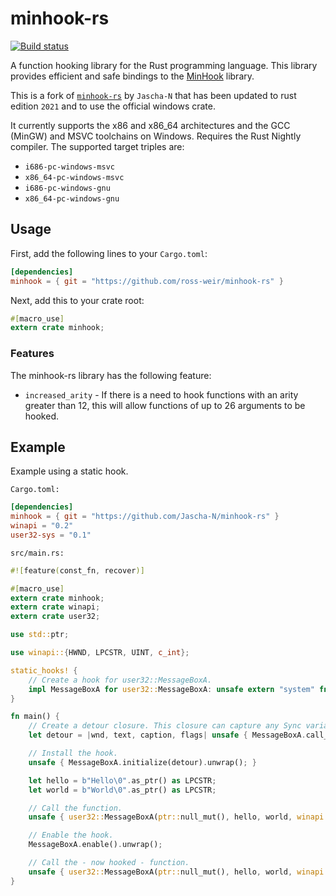 # minhook-rs

[![Build status](https://ci.appveyor.com/api/projects/status/e7yg48n0835hy9b6?svg=true)](https://ci.appveyor.com/project/Jascha-N/minhook-rs)

A function hooking library for the Rust programming language. This library provides efficient and safe bindings to the
[MinHook](https://github.com/TsudaKageyu/minhook) library.

This is a fork of [`minhook-rs`](https://github.com/Jascha-N/minhook-rs) by `Jascha-N` that has been updated to rust edition `2021` and to use the official windows crate.

It currently supports the x86 and x86_64 architectures and the GCC (MinGW) and MSVC toolchains on Windows. Requires the Rust Nightly compiler.
The supported target triples are:
- `i686-pc-windows-msvc`
- `x86_64-pc-windows-msvc`
- `i686-pc-windows-gnu`
- `x86_64-pc-windows-gnu`

## Usage
First, add the following lines to your `Cargo.toml`:

```toml
[dependencies]
minhook = { git = "https://github.com/ross-weir/minhook-rs" }
```

Next, add this to your crate root:

```rust
#[macro_use]
extern crate minhook;
```

### Features
The minhook-rs library has the following feature:
- `increased_arity` - If there is a need to hook functions with an arity greater than 12, this will allow functions of up to 26 arguments to be hooked.

## Example

Example using a static hook.

`Cargo.toml:`

```toml
[dependencies]
minhook = { git = "https://github.com/Jascha-N/minhook-rs" }
winapi = "0.2"
user32-sys = "0.1"
```

`src/main.rs:`

```rust
#![feature(const_fn, recover)]

#[macro_use]
extern crate minhook;
extern crate winapi;
extern crate user32;

use std::ptr;

use winapi::{HWND, LPCSTR, UINT, c_int};

static_hooks! {
    // Create a hook for user32::MessageBoxA.
    impl MessageBoxA for user32::MessageBoxA: unsafe extern "system" fn(HWND, LPCSTR, LPCSTR, UINT) -> c_int;
}

fn main() {
    // Create a detour closure. This closure can capture any Sync variables.
    let detour = |wnd, text, caption, flags| unsafe { MessageBoxA.call_real(wnd, caption, text, flags) };

	// Install the hook.
    unsafe { MessageBoxA.initialize(detour).unwrap(); }

    let hello = b"Hello\0".as_ptr() as LPCSTR;
    let world = b"World\0".as_ptr() as LPCSTR;

    // Call the function.
    unsafe { user32::MessageBoxA(ptr::null_mut(), hello, world, winapi::MB_OK); }

    // Enable the hook.
    MessageBoxA.enable().unwrap();

    // Call the - now hooked - function.
    unsafe { user32::MessageBoxA(ptr::null_mut(), hello, world, winapi::MB_OK); }
}
```
